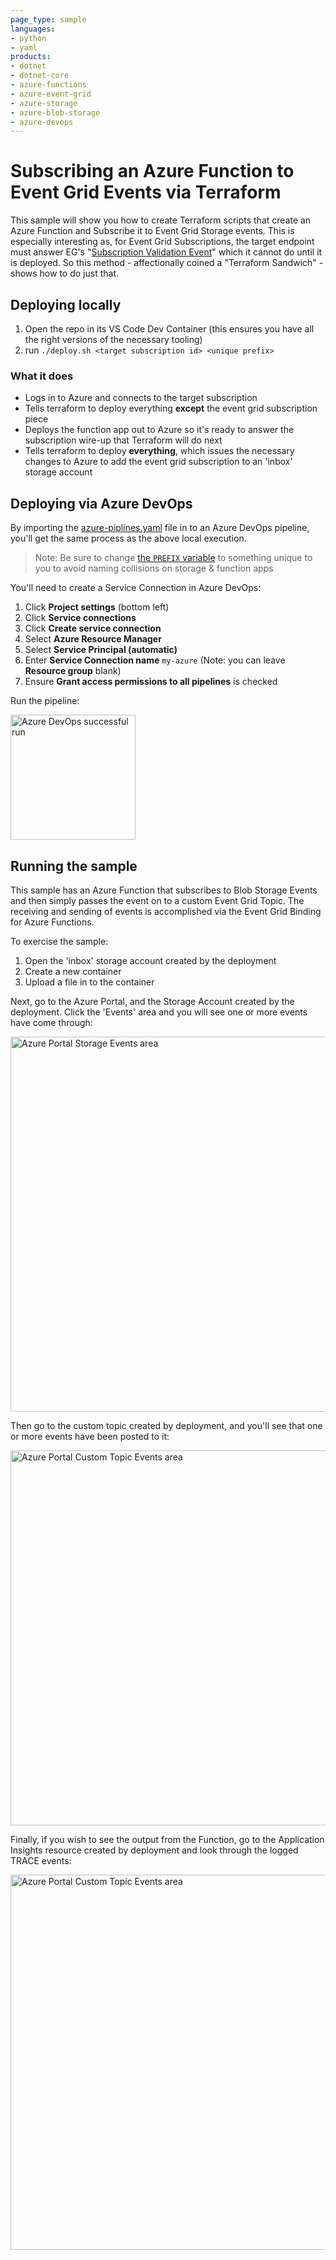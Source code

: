 ```yaml
---
page_type: sample
languages:
- python
- yaml
products:
- dotnet
- dotnet-core
- azure-functions
- azure-event-grid
- azure-storage
- azure-blob-storage
- azure-devops
---
```


# Subscribing an Azure Function to Event Grid Events via Terraform

This sample will show you how to create Terraform scripts that create an Azure Function and Subscribe it to Event Grid Storage events.
This is especially interesting as, for Event Grid Subscriptions, the target endpoint must answer EG's "[Subscription Validation Event](https://docs.microsoft.com/en-us/azure/event-grid/security-authentication#validation-details)" which it cannot do until it is deployed. So this method - affectionally coined a "Terraform Sandwich" - shows how to do just that.

## Deploying locally

1. Open the repo in its VS Code Dev Container (this ensures you have all the right versions of the necessary tooling)
1. run `./deploy.sh <target subscription id> <unique prefix>`

### What it does

- Logs in to Azure and connects to the target subscription
- Tells terraform to deploy everything **except** the event grid subscription piece
- Deploys the function app out to Azure so it's ready to answer the subscription wire-up that Terraform will do next
- Tells terraform to deploy **everything**, which issues the necessary changes to Azure to add the event grid subscription to an 'inbox' storage account

## Deploying via Azure DevOps

By importing the [azure-piplines.yaml](./azure-pipelines.yaml) file in to an Azure DevOps pipeline, you'll get the same process as the above local execution.
> Note: Be sure to change [the `PREFIX` variable](./azure-pipelines.yml#L10) to something unique to you to avoid naming collisions on storage & function apps

You'll need to create a Service Connection in Azure DevOps:

1. Click **Project settings** (bottom left)
1. Click **Service connections**
1. Click **Create service connection**
1. Select **Azure Resource Manager**
1. Select **Service Principal (automatic)**
1. Enter **Service Connection name** `my-azure` (Note: you can leave **Resource group** blank)
1. Ensure **Grant access permissions to all pipelines** is checked

Run the pipeline:

<img src="img/azdo_run.png" alt="Azure DevOps successful run" width="200"/>

## Running the sample

This sample has an Azure Function that subscribes to Blob Storage Events and then simply passes the event on to a custom Event Grid Topic. The receiving and sending of events is accomplished via the Event Grid Binding for Azure Functions.

To exercise the sample:

1. Open the 'inbox' storage account created by the deployment
1. Create a new container
1. Upload a file in to the container

Next, go to the Azure Portal, and the  Storage Account created by the deployment. Click the 'Events' area and you will see one or more events have come through:

<img src="img/azstorevents.png" alt="Azure Portal Storage Events area" width="600"/>

Then go to the custom topic created by deployment, and you'll see that one or more events have been posted to it:

<img src="img/azcustomtopicevents.png" alt="Azure Portal Custom Topic Events area" width="600"/>

Finally, if you wish to see the output from the Function, go to the Application Insights resource created by deployment and look through the logged TRACE events:

<img src="img/azloggedevents.png" alt="Azure Portal Custom Topic Events area" width="600"/>
